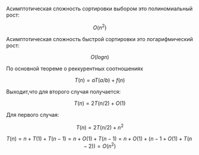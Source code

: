Асимптотическая сложность сортировки выбором это полиномиальный рост:

$$
O(n^2)
$$

Асимптотическая сложность быстрой сортировки это логaрифмический рост:

$$
O(log{}{n})
$$

По основной теореме о реккурентных соотношениях

$$
T(n) = {a}{}T(a/b) + f(n)
$$

Выходит,что для второго случая получается:

$$
T(n) = {2}{}T(n/2) + O(1) 
$$

Для первого случая:

$$
T(n) = {2}{}T(n/2) + n^2
$$

$$
T(n) = n + T(1) + T(n - 1) = n + O(1) + T(n - 1) = n + O(1) + (n - 1 + O(1) + T(n - 2)) = O(n^2)
$$


